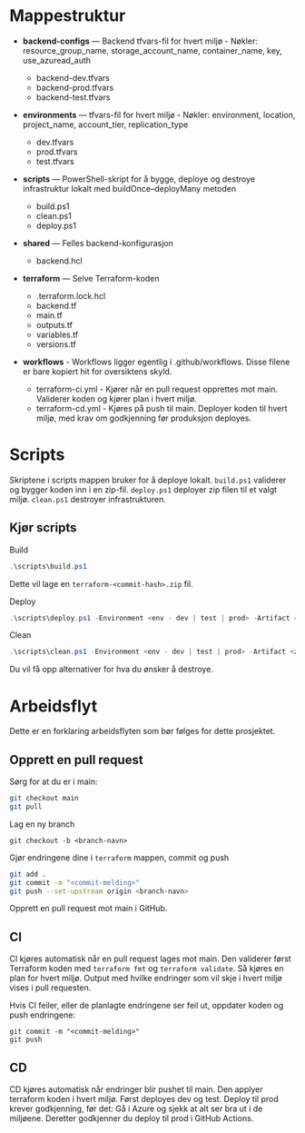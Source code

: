 
# Mappestruktur

- **backend-configs** — Backend tfvars-fil for hvert miljø - Nøkler: resource_group_name, storage_account_name, container_name, key, use_azuread_auth
  - backend-dev.tfvars
  - backend-prod.tfvars
  - backend-test.tfvars

- **environments** — tfvars-fil for hvert miljø - Nøkler: environment, location, project_name, account_tier, replication_type
  - dev.tfvars
  - prod.tfvars
  - test.tfvars

- **scripts** — PowerShell-skript for å bygge, deploye og destroye infrastruktur lokalt med buildOnce–deployMany metoden  
  - build.ps1
  - clean.ps1
  - deploy.ps1

- **shared** — Felles backend-konfigurasjon  
  - backend.hcl

- **terraform** — Selve Terraform-koden  
  - .terraform.lock.hcl
  - backend.tf
  - main.tf
  - outputs.tf
  - variables.tf
  - versions.tf

- **workflows** - Workflows ligger egentlig i .github/workflows. Disse filene er bare kopiert hit for oversiktens skyld.  
  - terraform-ci.yml - Kjører når en pull request opprettes mot main. Validerer koden og kjører plan i hvert miljø.
  - terraform-cd.yml - Kjøres på push til main. Deployer koden til hvert miljø, med krav om godkjenning før produksjon deployes.

# Scripts

Skriptene i scripts mappen bruker for å deploye lokalt. `build.ps1` validerer og bygger koden inn i en zip-fil. `deploy.ps1` deployer zip filen til et valgt miljø. `clean.ps1` destroyer infrastrukturen.

## Kjør scripts

Build
```powershell
.\scripts\build.ps1
```
Dette vil lage en `terraform-<commit-hash>.zip` fil.

Deploy
```powershell
.\scripts\deploy.ps1 -Environment <env - dev | test | prod> -Artifact <zip fil navn - fks terraform-8e56097.zip>
```

Clean
```powershell
.\scripts\clean.ps1 -Environment <env - dev | test | prod> -Artifact <zip fil navn - fks terraform-8e56097.zip>
```
Du vil få opp alternativer for hva du ønsker å destroye.

# Arbeidsflyt

Dette er en forklaring arbeidsflyten som bør følges for dette prosjektet.

## Opprett en pull request

Sørg for at du er i main:
```bash
git checkout main
git pull
```

Lag en ny branch
```bashbash
git checkout -b <branch-navn>
```

Gjør endringene dine i `terraform` mappen, commit og push
```bash
git add .
git commit -m "<commit-melding>"
git push --set-upstream origin <branch-navn>
```

Opprett en pull request mot main i GitHub.

## CI

CI kjøres automatisk når en pull request lages mot main. Den validerer først Terraform koden med `terraform fmt` og `terraform validate`. Så kjøres en plan for hvert miljø. Output med hvilke endringer som vil skje i hvert miljø vises i pull requesten.

Hvis CI feiler, eller de planlagte endringene ser feil ut, oppdater koden og push endringene:
```bashgit add .
git commit -m "<commit-melding>"
git push
```

## CD

CD kjøres automatisk når endringer blir pushet til main. Den applyer terraform koden i hvert miljø. Først deployes dev og test. Deploy til prod krever godkjenning, før det: Gå i Azure og sjekk at alt ser bra ut i de miljøene. Deretter godkjenner du deploy til prod i GitHub Actions.
